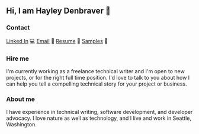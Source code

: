## Hi, I am Hayley Denbraver :wave:

### Contact
[Linked In](https://www.linkedin.com/in/hayleydenbraverpe) 💻
[Email](mailto:hayley.denbraver@gmail.com) 💌
[Resume](https://hayleycd.github.io/hayleycd) 📝
[Samples](https://hayleycd.github.io/hayleycd/samples) 📖

### Hire me
I'm currently working as a freelance technical writer and I'm open to new projects, or for the right full time position. I'd love to talk to you about how I can help you tell a compelling technical story for your project or business. 

### About me
I have experience in technical writing, software development, and developer advocacy. I love nature as well as technology, and I live and work in Seattle, Washington. 
